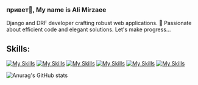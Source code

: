 ### привет👋, My name is Ali Mirzaee
<!--
![](https://github.com/PsychoProg/PsychoProg/blob/main/mando.jpg)
 -->
Django and DRF developer crafting robust web applications. 🚀 Passionate about efficient code and elegant solutions. Let's make progress...

## Skills:
[![My Skills](https://skillicons.dev/icons?i=python)](https://skillicons.dev) 
[![My Skills](https://skillicons.dev/icons?i=django)](https://skillicons.dev) 
[![My Skills](https://skillicons.dev/icons?i=linux)](https://skillicons.dev)
[![My Skills](https://skillicons.dev/icons?i=git)](https://skillicons.dev)
[![My Skills](https://skillicons.dev/icons?i=docker)](https://skillicons.dev)
[![My Skills](https://skillicons.dev/icons?i=jenkins)](https://skillicons.dev)


![Anurag's GitHub stats](https://github-readme-stats.vercel.app/api?username=PsychoProg&show_icons=true&theme=transparent)
